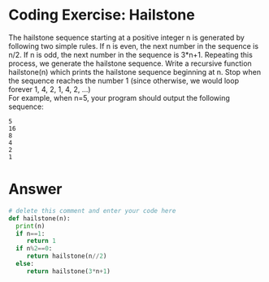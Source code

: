 # Coding Exercise: Hailstone
The hailstone sequence starting at a positive integer n is generated by following two simple rules. If n is even, the next number in the sequence is n/2. If n is odd, the next number in the sequence is 3*n+1. Repeating this process, we generate the hailstone sequence. Write a recursive function hailstone(n) which prints the hailstone sequence beginning at n. Stop when the sequence reaches the number 1 (since otherwise, we would loop forever 1, 4, 2, 1, 4, 2, ...)
<br>For example, when n=5, your program should output the following sequence:

    5
    16
    8
    4
    2
    1
    
 # Answer
 ```python
# delete this comment and enter your code here
def hailstone(n):
   print(n)
   if n==1:
      return 1
   if n%2==0:
      return hailstone(n//2)
   else:
      return hailstone(3*n+1)
